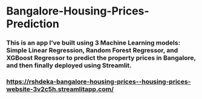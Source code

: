 # Bangalore-Housing-Prices-Prediction
### This is an app I’ve built using 3 Machine Learning models: Simple Linear Regression, Random Forest Regressor, and XGBoost Regressor to predict the property prices in Bangalore, and then finally deployed using Streamlit.
### https://rshdeka-bangalore-housing-prices--housing-prices-website-3v2c5h.streamlitapp.com/
